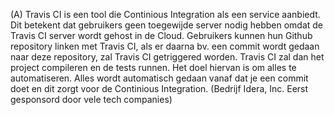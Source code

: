 (A) Travis CI is een tool die Continious Integration als een service aanbiedt. Dit betekent dat gebruikers geen toegewijde server nodig hebben
    omdat de Travis CI server wordt gehost in de Cloud. Gebruikers kunnen hun Github repository linken met Travis CI, als er daarna bv. een commit wordt
    gedaan naar deze repository, zal Travis CI getriggered worden. Travis CI zal dan het project compileren en de tests runnen. Het doel hiervan is om alles 
    te automatiseren. Alles wordt automatisch gedaan vanaf dat je een commit doet en dit zorgt voor de Continious Integration. (Bedrijf Idera, Inc. Eerst gesponsord door vele tech companies)
